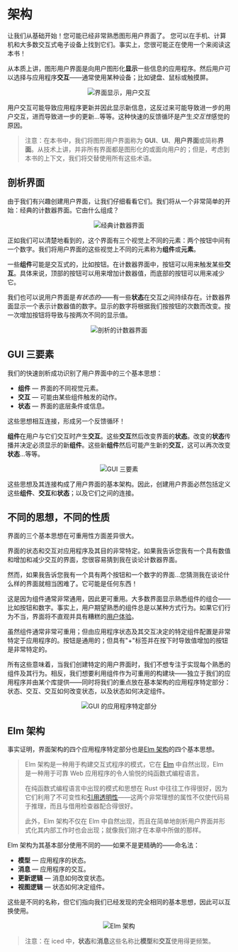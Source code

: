 # 架构
让我们从基础开始！您可能已经非常熟悉图形用户界面了。
您可以在手机、计算机和大多数交互式电子设备上找到它们。事实上，您很可能正在使用一个来阅读这本书！

从本质上讲，图形用户界面是向用户图形化**显示**一些信息的应用程序。然后用户可以选择与应用程序**交互**——通常使用某种设备；比如键盘、鼠标或触摸屏。

<div align="center">
  <img alt="界面显示，用户交互" src="resources/gui-displays-user-interacts.svg">
</div>

用户交互可能导致应用程序更新并因此显示新信息，这反过来可能导致进一步的用户交互，进而导致进一步的更新...等等。这种快速的反馈循环是产生*交互性*感觉的原因。

> 注意：在本书中，我们将图形用户界面称为 **GUI**、**UI**、**用户界面**或简称**界面**。从技术上讲，并非所有界面都是图形化的或面向用户的；但是，考虑到本书的上下文，我们将交替使用所有这些术语。

## 剖析界面
由于我们有兴趣创建用户界面，让我们仔细看看它们。我们将从一个非常简单的开始：经典的计数器界面。它由什么组成？

<div align="center">
  <img alt="经典计数器界面" src="resources/counter-interface.svg">
</div>

正如我们可以清楚地看到的，这个界面有三个视觉上不同的元素：两个按钮中间有一个数字。我们将用户界面的这些视觉上不同的元素称为**组件**或**元素**。

一些**组件**可能是交互式的，比如按钮。在计数器界面中，按钮可以用来触发某些**交互**。具体来说，顶部的按钮可以用来增加计数器值，而底部的按钮可以用来减少它。

我们也可以说用户界面是*有状态的*——有一些**状态**在交互之间持续存在。计数器界面显示一个表示计数器值的数字。显示的数字将根据我们按按钮的次数而改变。按一次增加按钮将导致与按两次不同的显示值。

<div align="center">
  <img alt="剖析的计数器界面" src="resources/counter-interface-annotated.svg">
</div>

## GUI 三要素
我们的快速剖析成功识别了用户界面中的三个基本思想：

- **组件** — 界面的不同视觉元素。
- **交互** — 可能由某些组件触发的动作。
- **状态** — 界面的底层条件或信息。

这些思想相互连接，形成另一个反馈循环！

**组件**在用户与它们交互时产生**交互**。这些**交互**然后改变界面的**状态**。改变的**状态**传播并决定必须显示的新**组件**。这些新**组件**然后可能产生新的**交互**，这可以再次改变**状态**...等等。

<div align="center">
  <img alt="GUI 三要素" src="resources/the-gui-trinity.svg">
</div>

这些思想及其连接构成了用户界面的基本架构。因此，创建用户界面必然包括定义这些**组件**、**交互**和**状态**；以及它们之间的连接。

## 不同的思想，不同的性质
界面的三个基本思想在可重用性方面差异很大。

界面的状态和交互对应用程序及其目的非常特定。如果我告诉您我有一个具有数值和增加和减少交互的界面，您很容易猜到我在谈论计数器界面。

然而，如果我告诉您我有一个具有两个按钮和一个数字的界面...您猜测我在谈论什么样的界面就相当困难了。它可能是任何东西！

这是因为组件通常非常通用，因此更可重用。大多数界面显示熟悉组件的组合——比如按钮和数字。事实上，用户期望熟悉的组件总是以某种方式行为。如果它们行为不当，界面将不直观并具有糟糕的[用户体验]。

虽然组件通常非常可重用；但由应用程序状态及其交互决定的特定组件配置是非常特定于应用程序的。按钮是通用的；但具有"+"标签并在按下时导致值增加的按钮是非常特定的。

所有这些意味着，当我们创建特定的用户界面时，我们不想专注于实现每个熟悉的组件及其行为。相反，我们想要利用组件作为可重用的构建块——独立于我们的应用程序并由某个库提供——同时将我们的重点放在基本架构的应用程序特定部分：状态、交互、交互如何改变状态，以及状态如何决定组件。

<div align="center">
  <img alt="GUI 的应用程序特定部分" src="resources/the-gui-trinity-focused.svg">
</div>

[用户体验]: https://en.wikipedia.org/wiki/User_experience

## Elm 架构
事实证明，界面架构的四个应用程序特定部分也是[Elm 架构]的四个基本思想。

> Elm 架构是一种用于构建交互式程序的模式，它在 [Elm] 中自然出现，Elm 是一种用于可靠 Web 应用程序的令人愉悦的纯函数式编程语言。
>
> 在纯函数式编程语言中出现的模式和思想在 Rust 中往往工作得很好，因为它们利用了不可变性和[引用透明性]——这两个非常理想的属性不仅使代码易于推理，而且与借用检查器配合得很好。
>
> 此外，Elm 架构不仅在 Elm 中自然出现，而且在简单地剖析用户界面并形式化其内部工作时也会出现；就像我们刚才在本章中所做的那样。

Elm 架构为其基本部分使用不同的——如果不是更精确的——命名法：

- **模型** — 应用程序的状态。
- **消息** — 应用程序的交互。
- **更新逻辑** — 消息如何改变状态。
- **视图逻辑** — 状态如何决定组件。

这些是不同的名称，但它们指向我们已经发现的完全相同的基本思想，因此可以互换使用。

<div align="center">
  <img alt="Elm 架构" src="resources/the-elm-architecture.svg">
</div>

> 注意：在 iced 中，**状态**和**消息**这些名称比**模型**和**交互**使用得更频繁。

[Elm 架构]: https://guide.elm-lang.org/architecture/
[Elm]: https://elm-lang.org/
[引用透明性]: https://en.wikipedia.org/wiki/Referential_transparency